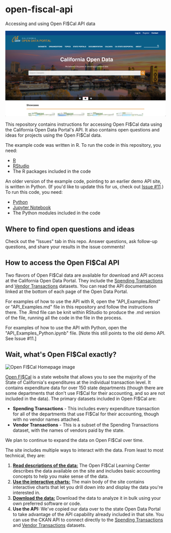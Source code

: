 # open-fiscal-api
Accessing and using Open FI$Cal API data

![](./images/dataportal.png "Open Data Portal page image")

This repository contains instructions for accessing  Open FI\$Cal data using the California Open Data Portal's API. It also contains open questions and ideas for projects using the Open FI\$Cal data.

The example code was written in R. To run the code in this repository, you need:

- [R](https://www.r-project.org/)
- [RStudio](https://rstudio.com/)
- The R packages included in the code

An older version of the example code, pointing to an earlier demo API site, is written in Python. (If you'd like to update this for us, check out [Issue #11](https://github.com/code4sac/open-fiscal-api/issues/11).) To run this code, you need:

- [Python](https://www.python.org/downloads/)
- [Jupyter Notebook](https://jupyter.org/install)
- The Python modules included in the code

## Where to find open questions and ideas

Check out the "Issues" tab in this repo. Answer questions, ask follow-up questions, and share your results in the issue comments!

## How to access the Open FI$Cal API

Two flavors of Open FI\$Cal data are available for download and API access at the California Open Data Portal. They include the [Spending Transactions](https://data.ca.gov/dataset/spending-transactions) and [Vendor Transactions](https://data.ca.gov/dataset/vendor-transactions) datasets. You can read the API documentation linked at the bottom of each page of the Open Data Portal.

For examples of how to use the API with R, open the "API_Examples.Rmd" or "API_Examples.md" file in this repository and follow the instructions there. The .Rmd file can be knit within RStudio to produce the .md version of the file, running all the code in the file in the process.

For examples of how to use the API with Python, open the "API_Examples_Python.ipynb" file. [Note this still points to the old demo API. See Issue #11.]

## Wait, what's Open FI$Cal exactly?

![](./images/homepage.png "Open FI$Cal Homepage image")

[Open FI$Cal](https://open.fiscal.ca.gov/) is a state website that allows you to see the majority of the State of California's expenditures at the individual transaction level. It contains expenditure data for over 150 state departments (though there are some departments that don't use FI\$Cal for their accounting, and so are not included in the data). The primary datasets included in Open FI\$Cal are:

* **Spending Transactions** - This includes every expenditure transaction for all of the departments that use FI\$Cal for their accounting, though with no vendor names attached.
* **Vendor Transactions** - This is a subset of the Spending Transactions dataset, with the names of vendors paid by the state.

We plan to continue to expand the data on Open FI\$Cal over time.

The site includes multiple ways to interact with the data. From least to most technical, they are:

1. [**Read descriptions of the data:**](https://open.fiscal.ca.gov/learning-center/) The Open FI$Cal Learning Center describes the data available on the site and includes basic accounting concepts to help you make sense of the data.
2. [**Use the interactive charts:**](https://fiscalca.opengov.com/transparency#/) The main body of the site contains interactive charts that let you drill down into and display the data you're interested in.
3. [**Download the data:**](https://open.fiscal.ca.gov/download-expenditures.html) Download the data to analyze it in bulk using your own preferred software or code.
4. **Use the API:** We've copied our data over to the state Open Data Portal to take advantage of the API capability already included in that site. You can use the CKAN API to connect directly to the [Spending Transactions](https://data.ca.gov/dataset/spending-transactions) and [Vendor Transactions](https://data.ca.gov/dataset/vendor-transactions) datasets.
